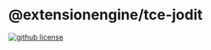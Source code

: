 # @extensionengine/tce-jodit

[![github license](https://badgen.net/github/license/ExtensionEngine/tce-scorm)](https://github.com/ExtensionEngine/tce-scorm/blob/master/LICENSE)
